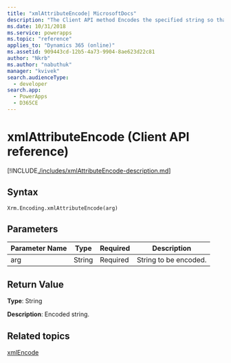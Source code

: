 ```yaml
---
title: "xmlAttributeEncode| MicrosoftDocs"
description: "The Client API method Encodes the specified string so that it can be used in an XML attribute."
ms.date: 10/31/2018
ms.service: powerapps
ms.topic: "reference"
applies_to: "Dynamics 365 (online)"
ms.assetid: 909443cd-12b5-4a73-9904-8ae623d22c81
author: "Nkrb"
ms.author: "nabuthuk"
manager: "kvivek"
search.audienceType: 
  - developer
search.app: 
  - PowerApps
  - D365CE
---
```

# xmlAttributeEncode (Client API reference)



[!INCLUDE[./includes/xmlAttributeEncode-description.md](./includes/xmlAttributeEncode-description.md)] 

## Syntax

`Xrm.Encoding.xmlAttributeEncode(arg)`

## Parameters

|Parameter Name        | Type           | Required  |Description  |
| ------------- |-------------| -----|-----|
|arg        | String           | Required  |String to be encoded.  |


## Return Value

**Type**: String

**Description**: Encoded string.

## Related topics
[xmlEncode](xmlEncode.md)